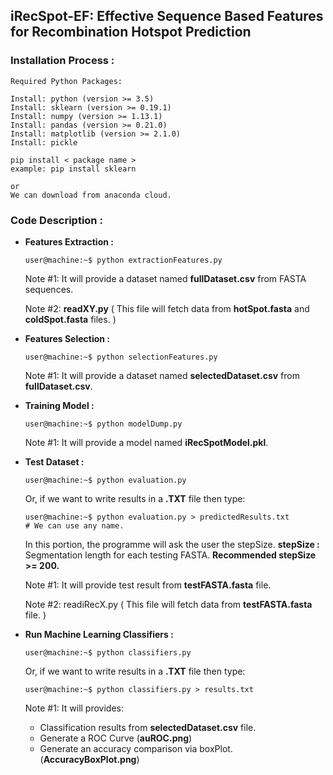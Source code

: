 ## iRecSpot-EF: Effective Sequence Based Features for Recombination Hotspot Prediction

### Installation Process :
    Required Python Packages:

    Install: python (version >= 3.5)
    Install: sklearn (version >= 0.19.1)
    Install: numpy (version >= 1.13.1)
    Install: pandas (version >= 0.21.0)
    Install: matplotlib (version >= 2.1.0)
    Install: pickle

    pip install < package name >
    example: pip install sklearn

    or
    We can download from anaconda cloud.


### Code Description :
- **Features Extraction :**
  ```console
  user@machine:~$ python extractionFeatures.py
  ```
  Note #1: It will provide a dataset named **fullDataset.csv** from FASTA sequences.

  Note #2: **readXY.py** ( This file will fetch data from **hotSpot.fasta** and **coldSpot.fasta** files. )


- **Features Selection :**
  ```console
  user@machine:~$ python selectionFeatures.py
  ```
  Note #1: It will provide a dataset named **selectedDataset.csv** from **fullDataset.csv**.


- **Training Model :**
  ``` console
  user@machine:~$ python modelDump.py
  ```
  Note #1: It will provide a model named **iRecSpotModel.pkl**.

- **Test Dataset :**
  ``` console
  user@machine:~$ python evaluation.py
  ```
  Or, if we want to write results in a **.TXT** file then type:
  ``` console
  user@machine:~$ python evaluation.py > predictedResults.txt
  # We can use any name.
  ```
  In this portion, the programme will ask the user the stepSize.
  **stepSize :** Segmentation length for each testing FASTA.
  **Recommended stepSize >= 200.**
  
  Note #1: It will provide test result from **testFASTA.fasta** file.
  
  Note #2: readiRecX.py ( This file will fetch data from **testFASTA.fasta** file. )

- **Run Machine Learning Classifiers :**
  ``` console
  user@machine:~$ python classifiers.py
  ```
  Or, if we want to write results in a **.TXT** file then type:
  ``` console
  user@machine:~$ python classifiers.py > results.txt
  ```
  
  Note #1: It will provides:
  - Classification results from **selectedDataset.csv** file.
  - Generate a ROC Curve (**auROC.png**)
  - Generate an accuracy comparison via boxPlot. (**AccuracyBoxPlot.png**)


